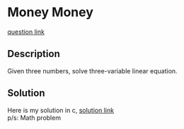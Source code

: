 # Money Money
[question link](https://140.114.85.195/problem/17)

## Description
Given three numbers, solve three-variable linear equation.

## Solution
Here is my solution in c, [solution link](https://github.com/SJieNg123/Code-practice/blob/main/Nthu%20IPHTOJ/Problem17%20-%20Money%20Money.c)
<br>p/s: Math problem
